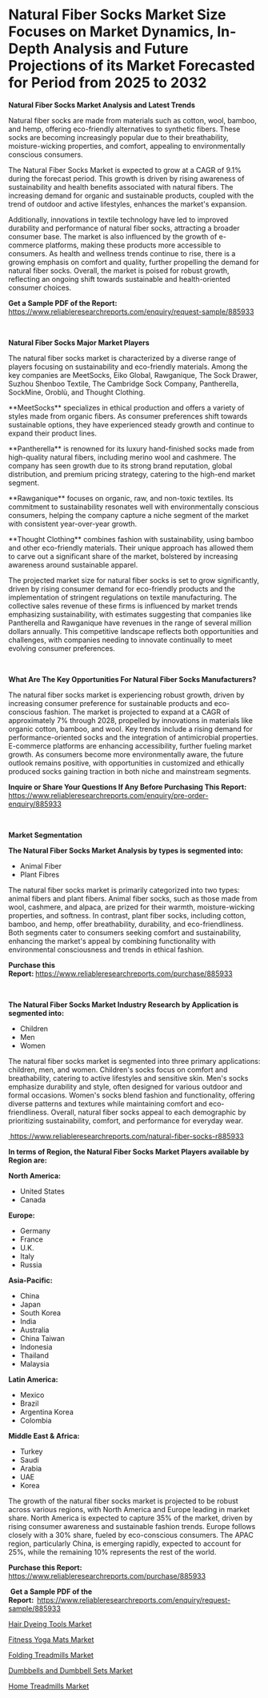 <p><h1>Natural Fiber Socks Market Size Focuses on Market Dynamics, In-Depth Analysis and Future Projections of its Market Forecasted for Period from 2025 to 2032</h1></p><p><strong>Natural Fiber Socks Market Analysis and Latest Trends</strong></p>
<p><p>Natural fiber socks are made from materials such as cotton, wool, bamboo, and hemp, offering eco-friendly alternatives to synthetic fibers. These socks are becoming increasingly popular due to their breathability, moisture-wicking properties, and comfort, appealing to environmentally conscious consumers.</p><p>The Natural Fiber Socks Market is expected to grow at a CAGR of 9.1% during the forecast period. This growth is driven by rising awareness of sustainability and health benefits associated with natural fibers. The increasing demand for organic and sustainable products, coupled with the trend of outdoor and active lifestyles, enhances the market's expansion.</p><p>Additionally, innovations in textile technology have led to improved durability and performance of natural fiber socks, attracting a broader consumer base. The market is also influenced by the growth of e-commerce platforms, making these products more accessible to consumers. As health and wellness trends continue to rise, there is a growing emphasis on comfort and quality, further propelling the demand for natural fiber socks. Overall, the market is poised for robust growth, reflecting an ongoing shift towards sustainable and health-oriented consumer choices.</p></p>
<p><strong>Get a Sample PDF of the Report:&nbsp;</strong> <a href="https://www.reliableresearchreports.com/enquiry/request-sample/885933?utm_campaign=12&utm_medium=2&utm_source=Github&utm_content=ia&utm_term=08022025&utm_id=natural-fiber-socks">https://www.reliableresearchreports.com/enquiry/request-sample/885933</a></p>
<p>&nbsp;</p>
<p><strong>Natural Fiber Socks Major Market Players</strong></p>
<p><p>The natural fiber socks market is characterized by a diverse range of players focusing on sustainability and eco-friendly materials. Among the key companies are MeetSocks, Eiko Global, Rawganique, The Sock Drawer, Suzhou Shenboo Textile, The Cambridge Sock Company, Pantherella, SockMine, Oroblù, and Thought Clothing.</p><p>**MeetSocks** specializes in ethical production and offers a variety of styles made from organic fibers. As consumer preferences shift towards sustainable options, they have experienced steady growth and continue to expand their product lines.</p><p>**Pantherella** is renowned for its luxury hand-finished socks made from high-quality natural fibers, including merino wool and cashmere. The company has seen growth due to its strong brand reputation, global distribution, and premium pricing strategy, catering to the high-end market segment.</p><p>**Rawganique** focuses on organic, raw, and non-toxic textiles. Its commitment to sustainability resonates well with environmentally conscious consumers, helping the company capture a niche segment of the market with consistent year-over-year growth.</p><p>**Thought Clothing** combines fashion with sustainability, using bamboo and other eco-friendly materials. Their unique approach has allowed them to carve out a significant share of the market, bolstered by increasing awareness around sustainable apparel.</p><p>The projected market size for natural fiber socks is set to grow significantly, driven by rising consumer demand for eco-friendly products and the implementation of stringent regulations on textile manufacturing. The collective sales revenue of these firms is influenced by market trends emphasizing sustainability, with estimates suggesting that companies like Pantherella and Rawganique have revenues in the range of several million dollars annually. This competitive landscape reflects both opportunities and challenges, with companies needing to innovate continually to meet evolving consumer preferences.</p></p>
<p>&nbsp;</p>
<p><strong>What Are The Key Opportunities For Natural Fiber Socks Manufacturers?</strong></p>
<p><p>The natural fiber socks market is experiencing robust growth, driven by increasing consumer preference for sustainable products and eco-conscious fashion. The market is projected to expand at a CAGR of approximately 7% through 2028, propelled by innovations in materials like organic cotton, bamboo, and wool. Key trends include a rising demand for performance-oriented socks and the integration of antimicrobial properties. E-commerce platforms are enhancing accessibility, further fueling market growth. As consumers become more environmentally aware, the future outlook remains positive, with opportunities in customized and ethically produced socks gaining traction in both niche and mainstream segments.</p></p>
<p><strong>Inquire or Share Your Questions If Any Before Purchasing This Report:</strong> <a href="https://www.reliableresearchreports.com/enquiry/pre-order-enquiry/885933?utm_campaign=12&utm_medium=2&utm_source=Github&utm_content=ia&utm_term=08022025&utm_id=natural-fiber-socks">https://www.reliableresearchreports.com/enquiry/pre-order-enquiry/885933</a></p>
<p>&nbsp;</p>
<p><strong>Market Segmentation</strong></p>
<p><strong>The Natural Fiber Socks Market Analysis by types is segmented into:</strong></p>
<p><ul><li>Animal Fiber</li><li>Plant Fibres</li></ul></p>
<p><p>The natural fiber socks market is primarily categorized into two types: animal fibers and plant fibers. Animal fiber socks, such as those made from wool, cashmere, and alpaca, are prized for their warmth, moisture-wicking properties, and softness. In contrast, plant fiber socks, including cotton, bamboo, and hemp, offer breathability, durability, and eco-friendliness. Both segments cater to consumers seeking comfort and sustainability, enhancing the market's appeal by combining functionality with environmental consciousness and trends in ethical fashion.</p></p>
<p><strong>Purchase this Report:&nbsp;</strong><a href="https://www.reliableresearchreports.com/purchase/885933?utm_campaign=12&utm_medium=2&utm_source=Github&utm_content=ia&utm_term=08022025&utm_id=natural-fiber-socks">https://www.reliableresearchreports.com/purchase/885933</a></p>
<p>&nbsp;</p>
<p><strong>The Natural Fiber Socks Market Industry Research by Application is segmented into:</strong></p>
<p><ul><li>Children</li><li>Men</li><li>Women</li></ul></p>
<p><p>The natural fiber socks market is segmented into three primary applications: children, men, and women. Children's socks focus on comfort and breathability, catering to active lifestyles and sensitive skin. Men's socks emphasize durability and style, often designed for various outdoor and formal occasions. Women's socks blend fashion and functionality, offering diverse patterns and textures while maintaining comfort and eco-friendliness. Overall, natural fiber socks appeal to each demographic by prioritizing sustainability, comfort, and performance for everyday wear.</p></p>
<p><a href="https://www.reliableresearchreports.com/natural-fiber-socks-r885933?utm_campaign=12&utm_medium=2&utm_source=Github&utm_content=ia&utm_term=08022025&utm_id=natural-fiber-socks">&nbsp;https://www.reliableresearchreports.com/natural-fiber-socks-r885933</a></p>
<p><strong>In terms of Region, the Natural Fiber Socks Market Players available by Region are:</strong></p>
<p>
    <p> <strong> North America: </strong>
        <ul>
            <li>United States</li>
            <li>Canada</li>
        </ul>
        </p> 
    <p> <strong> Europe: </strong>
        <ul>
            <li>Germany</li>
            <li>France</li>
            <li>U.K.</li>
            <li>Italy</li>
            <li>Russia</li>
        </ul>
        </p> 
    <p> <strong> Asia-Pacific: </strong>
        <ul>
            <li>China</li>
            <li>Japan</li>
            <li>South Korea</li>
            <li>India</li>
            <li>Australia</li>
            <li>China Taiwan</li>
            <li>Indonesia</li>
            <li>Thailand</li>
            <li>Malaysia</li>
        </ul>
        </p> 
    <p> <strong> Latin America: </strong>
        <ul>
            <li>Mexico</li>
            <li>Brazil</li>
            <li>Argentina Korea</li>
            <li>Colombia</li>
        </ul>
        </p> 
    <p> <strong> Middle East & Africa: </strong>
        <ul>
            <li>Turkey</li>
            <li>Saudi</li>
            <li>Arabia</li>
            <li>UAE</li>
            <li>Korea</li>
        </ul>
    </p>
    </p>
<p><p>The growth of the natural fiber socks market is projected to be robust across various regions, with North America and Europe leading in market share. North America is expected to capture 35% of the market, driven by rising consumer awareness and sustainable fashion trends. Europe follows closely with a 30% share, fueled by eco-conscious consumers. The APAC region, particularly China, is emerging rapidly, expected to account for 25%, while the remaining 10% represents the rest of the world.</p></p>
<p><strong>Purchase this Report: </strong><a href="https://www.reliableresearchreports.com/purchase/885933?utm_campaign=12&utm_medium=2&utm_source=Github&utm_content=ia&utm_term=08022025&utm_id=natural-fiber-socks">https://www.reliableresearchreports.com/purchase/885933</a></p>
<p>&nbsp;<strong>Get a Sample PDF of the Report:&nbsp;&nbsp;</strong><a href="https://www.reliableresearchreports.com/enquiry/request-sample/885933?utm_campaign=12&utm_medium=2&utm_source=Github&utm_content=ia&utm_term=08022025&utm_id=natural-fiber-socks">https://www.reliableresearchreports.com/enquiry/request-sample/885933</a></p>
<p><strong></strong></p>
<p><p><a href="https://github.com/rushanday/Market-Research-Report-List-1/blob/main/hair-dyeing-tools-market.md?utm_campaign=12&utm_medium=2&utm_source=Github&utm_content=ia&utm_term=08022025&utm_id=natural-fiber-socks">Hair Dyeing Tools Market</a></p><p><a href="https://github.com/nemcemakoi/Market-Research-Report-List-1/blob/main/fitness-yoga-mats-market.md?utm_campaign=12&utm_medium=2&utm_source=Github&utm_content=ia&utm_term=08022025&utm_id=natural-fiber-socks">Fitness Yoga Mats Market</a></p><p><a href="https://github.com/katonmarti489/Market-Research-Report-List-1/blob/main/folding-treadmills-market.md?utm_campaign=12&utm_medium=2&utm_source=Github&utm_content=ia&utm_term=08022025&utm_id=natural-fiber-socks">Folding Treadmills Market</a></p><p><a href="https://github.com/sadithsondah72/Market-Research-Report-List-1/blob/main/dumbbells-and-dumbbell-sets-market.md?utm_campaign=12&utm_medium=2&utm_source=Github&utm_content=ia&utm_term=08022025&utm_id=natural-fiber-socks">Dumbbells and Dumbbell Sets Market</a></p><p><a href="https://github.com/mshiradeth/Market-Research-Report-List-1/blob/main/home-treadmills-market.md?utm_campaign=12&utm_medium=2&utm_source=Github&utm_content=ia&utm_term=08022025&utm_id=natural-fiber-socks">Home Treadmills Market</a></p></p>
